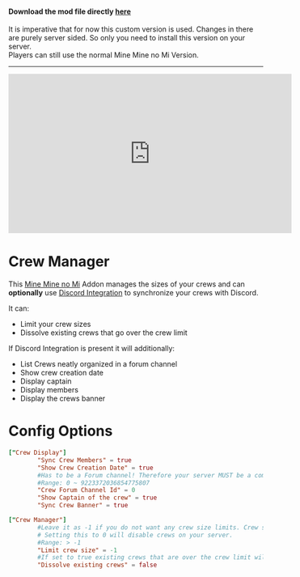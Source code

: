 #### Download the mod file directly [here](https://github.com/rathmerdominik/mine-mine-no-mi-modded/raw/main/release/mine-mine-no-mi-1.16.5-0.9.5-HAMMER.jar) 

It is imperative that for now this custom version is used. Changes in there are purely server sided. So only you need to install this version on your server.  
Players can still use the normal Mine Mine no Mi Version.

---

<iframe width="560" height="315" src="https://www.youtube-nocookie.com/embed/JYq6bmUbr4A" title="YouTube video player" frameborder="0" allow="accelerometer; autoplay; clipboard-write; encrypted-media; gyroscope; picture-in-picture; web-share" allowfullscreen></iframe>

#  Crew Manager

This [Mine Mine no Mi](https://modrinth.com/mod/mine-mine-no-mi) Addon manages the sizes of your crews and can **optionally** use [Discord Integration](https://modrinth.com/plugin/dcintegration) to synchronize your crews with Discord.

It can:
- Limit your crew sizes
- Dissolve existing crews that go over the crew limit

If Discord Integration is present it will additionally:
- List Crews neatly organized in a forum channel
- Show crew creation date
- Display captain
- Display members
- Display the crews banner

# Config Options

```toml
["Crew Display"]
        "Sync Crew Members" = true
        "Show Crew Creation Date" = true
        #Has to be a Forum channel! Therefore your server MUST be a community server if you want to use this feature!
        #Range: 0 ~ 9223372036854775807
        "Crew Forum Channel Id" = 0
        "Show Captain of the crew" = true
        "Sync Crew Banner" = true

["Crew Manager"]
        #Leave it as -1 if you do not want any crew size limits. Crew size includes the captain! So 4 Members and 1 Captain would need a crew size of 5 to exist.
        # Setting this to 0 will disable crews on your server.
        #Range: > -1
        "Limit crew size" = -1
        #If set to true existing crews that are over the crew limit will be dissolved and removed
        "Dissolve existing crews" = false
```